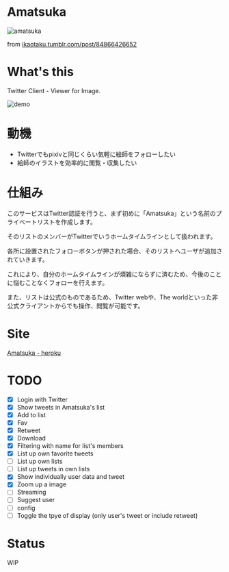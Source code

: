Amatsuka
=======

![amatsuka](https://38.media.tumblr.com/3249e7c1e5e56fa32ea0d2dc29de3be2/tumblr_n54i8vGyOT1s4qvrdo1_500.gif)

from <a href="http://ikaotaku.tumblr.com/post/84866426652" target="_blank">ikaotaku.tumblr.com/post/84866426652</a>


What's this
========

Twitter Client - Viewer for Image.

![demo](https://dl.dropboxusercontent.com/u/31717228/898/Amatsuka/demnmo.gif)

動機
======

- Twitterでもpixivと同じくらい気軽に絵師をフォローしたい
- 絵師のイラストを効率的に閲覧・収集したい

仕組み
======

このサービスはTwitter認証を行うと、まず初めに「Amatsuka」という名前のプライベートリストを作成します。

そのリストのメンバーがTwitterでいうホームタイムラインとして扱われます。

各所に設置されたフォローボタンが押された場合、そのリストへユーザが追加されていきます。

これにより、自分のホームタイムラインが煩雑にならずに済むため、今後のことに悩むことなくフォローを行えます。

また、リストは公式のものであるため、Twitter webや、The worldといった非公式クライアントからでも操作、閲覧が可能です。

Site
======

<a href="http://amatsuka.herokuapp.com/" target="_blank">Amatsuka - heroku</a>

TODO
======

- [x] Login with Twitter
- [x] Show tweets in Amatsuka's list
- [x] Add to list
- [x] Fav
- [x] Retweet
- [x] Download
- [x] Filtering with name for list's members
- [x] List up own favorite tweets
- [ ] List up own lists
- [ ] List up tweets in own lists
- [x] Show individually user data and tweet
- [x] Zoom up a image
- [ ] Streaming
- [ ] Suggest user
- [ ] config
- [ ] Toggle the tpye of display (only user's tweet or include retweet)

Status
=======

WIP

